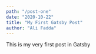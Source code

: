 ```yaml
---
path: "/post-one"
date: "2020-10-22"
title: "My First Gatsby Post"
author: "Ali Fadda"
---
```


This is my very first post in Gatsby